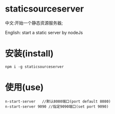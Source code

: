 # staticsourceserver

中文:开始一个静态资源服务器;

English: start a static server by nodeJs


# 安装(install)

```
npm i -g staticsourceserver
```

# 使用(use)

```
n-start-server   //默认8080端口(port default 8080)
n-start-server 9090 //指定9090端口(set port 9090)
```